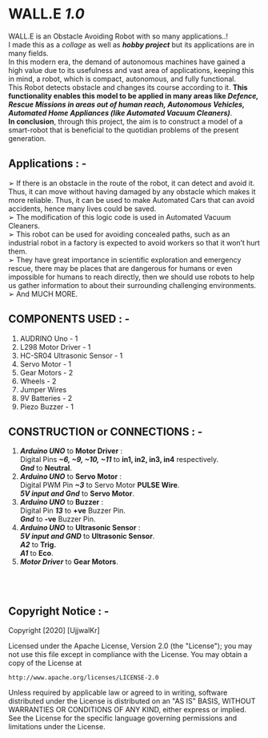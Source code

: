 # **WALL.E** *1.0*
WALL.E is an Obstacle Avoiding Robot with so many applications..!\
I made this as a *collage* as well as ***hobby project*** but its applications are in many fields.
\
In this modern era, the demand of autonomous machines have gained a high value due to its usefulness and vast area of applications, keeping this in mind, a robot, which is compact, autonomous, and fully functional.\
This Robot detects obstacle and changes its course according to it. **This functionality enables this model to be applied in many areas like *Defence, Rescue Missions in areas out of human reach, Autonomous Vehicles, Automated Home Appliances (like Automated Vacuum Cleaners)***.\
**In conclusion**, through this project, the aim is to construct a model of a smart-robot that is beneficial to the quotidian problems of the present generation.

## Applications : -
➢ If there is an obstacle in the route of the robot, it can detect and avoid it. Thus, it can move without having damaged by any obstacle which makes it more reliable. Thus, it can be used to make Automated Cars that can avoid accidents, hence many lives could be saved.\
➢ The modification of this logic code is used in Automated Vacuum Cleaners.\
➢ This robot can be used for avoiding concealed paths, such as an industrial robot in a factory is expected to avoid workers so that it won’t hurt them.\
➢ They have great importance in scientific exploration and emergency rescue, there may be places that are dangerous for humans or even impossible for humans to reach directly, then we should use robots to help us gather information to about their surrounding challenging environments.\
➢ And MUCH MORE.

## COMPONENTS USED : -
1. AUDRINO Uno - 1
2. L298 Motor Driver - 1
3. HC-SR04 Ultrasonic Sensor - 1
4. Servo Motor - 1
5. Gear Motors - 2
6. Wheels - 2
7. Jumper Wires
8. 9V Batteries - 2
9. Piezo Buzzer - 1

## CONSTRUCTION or CONNECTIONS : -
1. ***Arduino UNO*** to **Motor Driver** :\
Digital Pins ***~6, ~9, ~10, ~11*** to **in1, in2, in3, in4** respectively.\
***Gnd*** to **Neutral**.
2. ***Arduino UNO*** to **Servo Motor** :\
Digital PWM Pin ***~3*** to Servo Motor **PULSE Wire**.\
***5V input and Gnd*** to **Servo Motor**.
3. ***Arduino UNO*** to **Buzzer** :\
Digital Pin ***13*** to **+ve** Buzzer Pin.\
***Gnd*** to **-ve** Buzzer Pin.
4. ***Arduino UNO*** to **Ultrasonic Sensor** :\
***5V input and GND*** to **Ultrasonic Sensor**.\
***A2*** to **Trig.**\
***A1*** to **Eco**.
5. ***Motor Driver*** to **Gear Motors**.

<br />
<br />

## Copyright Notice : -

Copyright [2020] [UjjwalKr]

Licensed under the Apache License, Version 2.0 (the "License");
you may not use this file except in compliance with the License.
You may obtain a copy of the License at

    http://www.apache.org/licenses/LICENSE-2.0

Unless required by applicable law or agreed to in writing, software
distributed under the License is distributed on an "AS IS" BASIS,
WITHOUT WARRANTIES OR CONDITIONS OF ANY KIND, either express or implied.
See the License for the specific language governing permissions and
limitations under the License.
